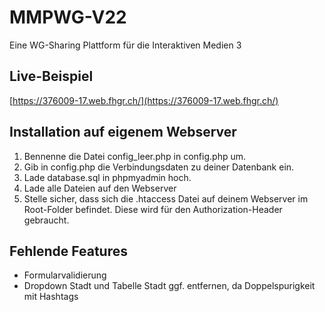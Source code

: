 # MMPWG-V22
 Eine WG-Sharing Plattform für die Interaktiven Medien 3

 ## Live-Beispiel

[https://376009-17.web.fhgr.ch/](https://376009-17.web.fhgr.ch/)

## Installation auf eigenem Webserver

1) Bennenne die Datei config_leer.php in config.php um.
2) Gib in config.php die Verbindungsdaten zu deiner Datenbank ein.
3) Lade database.sql in phpmyadmin hoch.
4) Lade alle Dateien auf den Webserver
5) Stelle sicher, dass sich die .htaccess Datei auf deinem Webserver im Root-Folder befindet. Diese wird für den Authorization-Header gebraucht.

## Fehlende Features

- Formularvalidierung
- Dropdown Stadt und Tabelle Stadt ggf. entfernen, da Doppelspurigkeit mit Hashtags